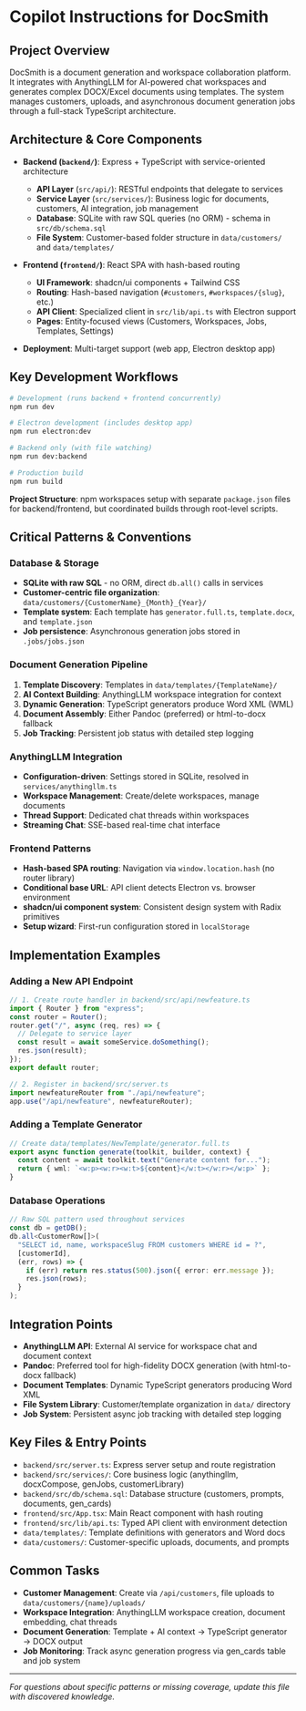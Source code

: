 # Copilot Instructions for DocSmith

## Project Overview
DocSmith is a document generation and workspace collaboration platform. It integrates with AnythingLLM for AI-powered chat workspaces and generates complex DOCX/Excel documents using templates. The system manages customers, uploads, and asynchronous document generation jobs through a full-stack TypeScript architecture.

## Architecture & Core Components
- **Backend (`backend/`)**: Express + TypeScript with service-oriented architecture
  - **API Layer** (`src/api/`): RESTful endpoints that delegate to services
  - **Service Layer** (`src/services/`): Business logic for documents, customers, AI integration, job management
  - **Database**: SQLite with raw SQL queries (no ORM) - schema in `src/db/schema.sql`
  - **File System**: Customer-based folder structure in `data/customers/` and `data/templates/`

- **Frontend (`frontend/`)**: React SPA with hash-based routing
  - **UI Framework**: shadcn/ui components + Tailwind CSS
  - **Routing**: Hash-based navigation (`#customers`, `#workspaces/{slug}`, etc.)
  - **API Client**: Specialized client in `src/lib/api.ts` with Electron support
  - **Pages**: Entity-focused views (Customers, Workspaces, Jobs, Templates, Settings)

- **Deployment**: Multi-target support (web app, Electron desktop app)

## Key Development Workflows
```bash
# Development (runs backend + frontend concurrently)
npm run dev

# Electron development (includes desktop app)
npm run electron:dev

# Backend only (with file watching)
npm run dev:backend

# Production build
npm run build
```

**Project Structure**: npm workspaces setup with separate `package.json` files for backend/frontend, but coordinated builds through root-level scripts.

## Critical Patterns & Conventions

### Database & Storage
- **SQLite with raw SQL** - no ORM, direct `db.all()` calls in services
- **Customer-centric file organization**: `data/customers/{CustomerName}_{Month}_{Year}/`
- **Template system**: Each template has `generator.full.ts`, `template.docx`, and `template.json`
- **Job persistence**: Asynchronous generation jobs stored in `.jobs/jobs.json`

### Document Generation Pipeline
1. **Template Discovery**: Templates in `data/templates/{TemplateName}/`
2. **AI Context Building**: AnythingLLM workspace integration for context
3. **Dynamic Generation**: TypeScript generators produce Word XML (WML)
4. **Document Assembly**: Either Pandoc (preferred) or html-to-docx fallback
5. **Job Tracking**: Persistent job status with detailed step logging

### AnythingLLM Integration
- **Configuration-driven**: Settings stored in SQLite, resolved in `services/anythingllm.ts`
- **Workspace Management**: Create/delete workspaces, manage documents
- **Thread Support**: Dedicated chat threads within workspaces
- **Streaming Chat**: SSE-based real-time chat interface

### Frontend Patterns
- **Hash-based SPA routing**: Navigation via `window.location.hash` (no router library)
- **Conditional base URL**: API client detects Electron vs. browser environment
- **shadcn/ui component system**: Consistent design system with Radix primitives
- **Setup wizard**: First-run configuration stored in `localStorage`

## Implementation Examples

### Adding a New API Endpoint
```typescript
// 1. Create route handler in backend/src/api/newfeature.ts
import { Router } from "express";
const router = Router();
router.get("/", async (req, res) => {
  // Delegate to service layer
  const result = await someService.doSomething();
  res.json(result);
});
export default router;

// 2. Register in backend/src/server.ts
import newfeatureRouter from "./api/newfeature";
app.use("/api/newfeature", newfeatureRouter);
```

### Adding a Template Generator
```typescript
// Create data/templates/NewTemplate/generator.full.ts
export async function generate(toolkit, builder, context) {
  const content = await toolkit.text("Generate content for...");
  return { wml: `<w:p><w:r><w:t>${content}</w:t></w:r></w:p>` };
}
```

### Database Operations
```typescript
// Raw SQL pattern used throughout services
const db = getDB();
db.all<CustomerRow[]>(
  "SELECT id, name, workspaceSlug FROM customers WHERE id = ?",
  [customerId],
  (err, rows) => {
    if (err) return res.status(500).json({ error: err.message });
    res.json(rows);
  }
);
```

## Integration Points
- **AnythingLLM API**: External AI service for workspace chat and document context
- **Pandoc**: Preferred tool for high-fidelity DOCX generation (with html-to-docx fallback)
- **Document Templates**: Dynamic TypeScript generators producing Word XML
- **File System Library**: Customer/template organization in `data/` directory
- **Job System**: Persistent async job tracking with detailed step logging

## Key Files & Entry Points
- `backend/src/server.ts`: Express server setup and route registration
- `backend/src/services/`: Core business logic (anythingllm, docxCompose, genJobs, customerLibrary)
- `backend/src/db/schema.sql`: Database structure (customers, prompts, documents, gen_cards)
- `frontend/src/App.tsx`: Main React component with hash routing
- `frontend/src/lib/api.ts`: Typed API client with environment detection
- `data/templates/`: Template definitions with generators and Word docs
- `data/customers/`: Customer-specific uploads, documents, and prompts

## Common Tasks
- **Customer Management**: Create via `/api/customers`, file uploads to `data/customers/{name}/uploads/`
- **Workspace Integration**: AnythingLLM workspace creation, document embedding, chat threads
- **Document Generation**: Template + AI context → TypeScript generator → DOCX output
- **Job Monitoring**: Track async generation progress via gen_cards table and job system

---
_For questions about specific patterns or missing coverage, update this file with discovered knowledge._
